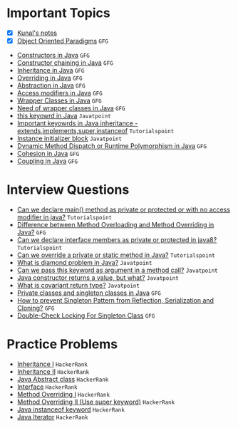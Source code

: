 # Important Topics

- [X] [Kunal's notes](https://github.com/kunal-kushwaha/DSA-Bootcamp-Java/tree/main/lectures/17-oop/notes)
- [X] [Object Oriented Paradigms](https://www.geeksforgeeks.org/object-oriented-programming-oops-concept-in-java/) `GFG`
- [Constructors in Java](https://www.geeksforgeeks.org/constructors-in-java/) `GFG`
- [Constructor chaining in Java](https://www.geeksforgeeks.org/constructor-chaining-java-examples/) `GFG`
- [Inheritance in Java](https://www.geeksforgeeks.org/inheritance-in-java/) `GFG`
- [Overriding in Java](https://www.geeksforgeeks.org/overriding-in-java/) `GFG`
- [Abstraction in Java](https://www.geeksforgeeks.org/abstraction-in-java-2/) `GFG`
- [Access modifiers in Java](https://www.geeksforgeeks.org/access-modifiers-java/) `GFG`
- [Wrapper Classes in Java](https://www.geeksforgeeks.org/wrapper-classes-java/) `GFG`
- [Need of wrapper classes in Java](https://www.geeksforgeeks.org/need-of-wrapper-classes-in-java/) `GFG`
- [this keyowrd in Java](https://www.javatpoint.com/this-keyword) `Javatpoint`
- [Important keyowrds in Java inheritance - extends,implements,super,instanceof](https://www.tutorialspoint.com/java/java_inheritance.htm) `Tutorialspoint`
- [Instance initializer block](https://www.javatpoint.com/instance-initializer-block) `Javatpoint`
- [Dynamic Method Dispatch or Runtime Polymorphism in Java](https://www.geeksforgeeks.org/dynamic-method-dispatch-runtime-polymorphism-java/) `GFG`
- [Cohesion in Java](https://www.geeksforgeeks.org/cohesion-in-java/) `GFG`
- [Coupling in Java](https://www.geeksforgeeks.org/coupling-in-java/) `GFG`

# Interview Questions
- [Can we declare main() method as private or protected or with no access modifier in java?](https://www.tutorialspoint.com/can-we-declare-main-method-as-private-or-protected-or-with-no-access-modifier-in-java) `Tutorialspoint`
- [Difference between Method Overloading and Method Overriding in Java?](https://www.geeksforgeeks.org/difference-between-method-overloading-and-method-overriding-in-java/) `GFG`
- [Can we declare interface members as private or protected in java8?](https://www.tutorialspoint.com/can-we-declare-interface-members-as-private-or-protected-in-java8) `Tutorialspoint`
- [Can we override a private or static method in Java?](https://www.tutorialspoint.com/can-we-override-a-private-or-static-method-in-java) `Tutorialspoint`
- [What is diamond problem in Java?](https://www.javatpoint.com/what-is-diamond-problem-in-java) `Javatpoint`
- [Can we pass this keyword as argument in a method call?](https://www.javatpoint.com/this-keyword#:~:text=this%3A%20to%20pass%20as%20an%20argument%20in%20the%20method) `Javatpoint`
- [Java constructor returns a value, but what?](https://www.javatpoint.com/java-constructor-returns-a-value-but-what) `Javatpoint`
- [What is covariant return type?](https://www.javatpoint.com/covariant-return-type) `Javatpoint`
- [Private classes and singleton classes in Java](https://www.geeksforgeeks.org/private-constructors-and-singleton-classes-in-java/) `GFG`
- [How to prevent Singleton Pattern from Reflection, Serialization and Cloning?](https://www.geeksforgeeks.org/prevent-singleton-pattern-reflection-serialization-cloning/) `GFG`
- [Double-Check Locking For Singleton Class](https://www.geeksforgeeks.org/java-program-to-demonstrate-the-double-check-locking-for-singleton-class/) `GFG`

# Practice Problems
- [Inheritance I](https://www.hackerrank.com/challenges/java-inheritance-1/problem?isFullScreen=true) `HackerRank`
- [Inheritance II](https://www.hackerrank.com/challenges/java-inheritance-2/problem?isFullScreen=true) `HackerRank`
- [Java Abstract class](https://www.hackerrank.com/challenges/java-abstract-class/problem?isFullScreen=true) `HackerRank`
- [Interface](https://www.hackerrank.com/challenges/java-interface/problem?isFullScreen=true) `HackerRank`
- [Method Overriding I](https://www.hackerrank.com/challenges/java-method-overriding/problem?isFullScreen=true) `HackerRank`
- [Method Overriding II (Use super keyword)](https://www.hackerrank.com/challenges/java-method-overriding-2-super-keyword/problem?isFullScreen=true) `HackerRank`
- [Java instanceof keyword](https://www.hackerrank.com/challenges/java-instanceof-keyword/problem?isFullScreen=true) `HackerRank`
- [Java Iterator](https://www.hackerrank.com/challenges/java-iterator/problem?isFullScreen=true) `HackerRank`
